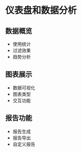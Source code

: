 # 仪表盘和数据分析

## 数据概览
- 使用统计
- 过滤效果
- 趋势分析

## 图表展示
- 数据可视化
- 图表类型
- 交互功能

## 报告功能
- 报告生成
- 报告导出
- 自定义报告 
